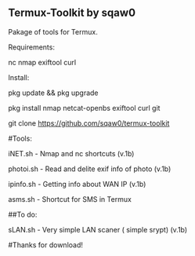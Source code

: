 ## Termux-Toolkit by sqaw0
Pakage of tools for Termux.

Requirements:

nc nmap exiftool curl

Install:

pkg update && pkg upgrade

pkg install  nmap netcat-openbs exiftool curl git

git clone https://github.com/sqaw0/termux-toolkit


#Tools:

iNET.sh - Nmap and nc shortcuts (v.1b)

photoi.sh - Read and delite exif info of photo (v.1b)

ipinfo.sh - Getting info about WAN IP (v.1b)

asms.sh - Shortcut for SMS in Termux

##To do:

sLAN.sh - Very simple LAN scaner ( simple srypt) (v.1b)

#Thanks for download!
